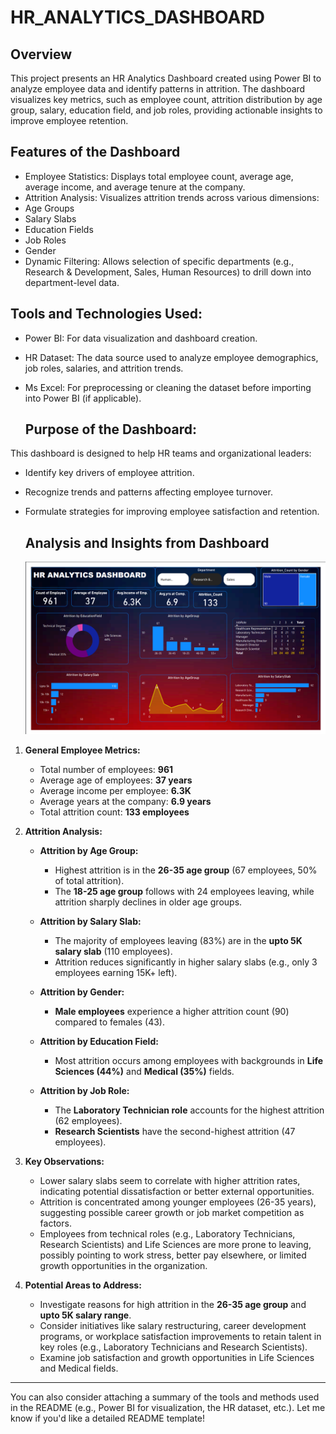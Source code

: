 # HR_ANALYTICS_DASHBOARD

## Overview 

This project presents an HR Analytics Dashboard created using Power BI to analyze employee data and identify patterns in attrition. The dashboard visualizes key metrics, such as employee count, attrition distribution by age group, salary, education field, and job roles, providing actionable insights to improve employee retention.

## Features of the Dashboard
- Employee Statistics: Displays total employee count, average age, average income, and average tenure at the company.
- Attrition Analysis: Visualizes attrition trends across various dimensions:
- Age Groups
- Salary Slabs
- Education Fields
- Job Roles
- Gender
- Dynamic Filtering: Allows selection of specific departments (e.g., Research & Development, Sales, Human Resources) to drill down into department-level data.
## Tools and Technologies Used:
- Power BI: For data visualization and dashboard creation.
- HR Dataset: The data source used to analyze employee demographics, job roles, salaries, and attrition trends.
- Ms Excel: For preprocessing or cleaning the dataset before importing into Power BI (if applicable).

  ## Purpose of the Dashboard:
This dashboard is designed to help HR teams and organizational leaders:
- Identify key drivers of employee attrition.
- Recognize trends and patterns affecting employee turnover.
- Formulate strategies for improving employee satisfaction and retention.

  ## Analysis and Insights from Dashboard
  ![image alt](https://github.com/gunakar576/HR_ANALYTICS_DASHBOARD/blob/main/Screenshot%202025-01-06%20133501.png?raw=true)

1. **General Employee Metrics:**
   - Total number of employees: **961**
   - Average age of employees: **37 years**
   - Average income per employee: **6.3K**
   - Average years at the company: **6.9 years**
   - Total attrition count: **133 employees**

2. **Attrition Analysis:**
   - **Attrition by Age Group:**
     - Highest attrition is in the **26-35 age group** (67 employees, 50% of total attrition).
     - The **18-25 age group** follows with 24 employees leaving, while attrition sharply declines in older age groups.

   - **Attrition by Salary Slab:**
     - The majority of employees leaving (83%) are in the **upto 5K salary slab** (110 employees).
     - Attrition reduces significantly in higher salary slabs (e.g., only 3 employees earning 15K+ left).

   - **Attrition by Gender:**
     - **Male employees** experience a higher attrition count (90) compared to females (43).

   - **Attrition by Education Field:**
     - Most attrition occurs among employees with backgrounds in **Life Sciences (44%)** and **Medical (35%)** fields.

   - **Attrition by Job Role:**
     - The **Laboratory Technician role** accounts for the highest attrition (62 employees).
     - **Research Scientists** have the second-highest attrition (47 employees).

3. **Key Observations:**
   - Lower salary slabs seem to correlate with higher attrition rates, indicating potential dissatisfaction or better external opportunities.
   - Attrition is concentrated among younger employees (26-35 years), suggesting possible career growth or job market competition as factors.
   - Employees from technical roles (e.g., Laboratory Technicians, Research Scientists) and Life Sciences are more prone to leaving, possibly pointing to work stress, better pay elsewhere, or limited growth opportunities in the organization.

4. **Potential Areas to Address:**
   - Investigate reasons for high attrition in the **26-35 age group** and **upto 5K salary range**.
   - Consider initiatives like salary restructuring, career development programs, or workplace satisfaction improvements to retain talent in key roles (e.g., Laboratory Technicians and Research Scientists).
   - Examine job satisfaction and growth opportunities in Life Sciences and Medical fields.

---

You can also consider attaching a summary of the tools and methods used in the README (e.g., Power BI for visualization, the HR dataset, etc.). Let me know if you'd like a detailed README template!
